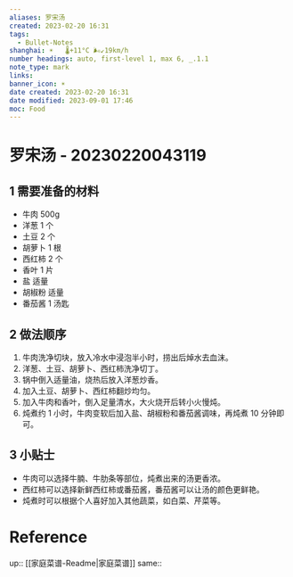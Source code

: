 ```yaml
---
aliases: 罗宋汤
created: 2023-02-20 16:31
tags:
  - Bullet-Notes
shanghai: ☀️   🌡️+11°C 🌬️↙19km/h
number headings: auto, first-level 1, max 6, _.1.1
note_type: mark
links: 
banner_icon: ☀️
date created: 2023-02-20 16:31
date modified: 2023-09-01 17:46
moc: Food
---
```

# 罗宋汤 - 20230220043119
## 1 需要准备的材料

- 牛肉 500g
- 洋葱 1 个
- 土豆 2 个
- 胡萝卜 1 根
- 西红柿 2 个
- 香叶 1 片
- 盐 适量
- 胡椒粉 适量
- 番茄酱 1 汤匙

## 2 做法顺序

1. 牛肉洗净切块，放入冷水中浸泡半小时，捞出后焯水去血沫。
2. 洋葱、土豆、胡萝卜、西红柿洗净切丁。
3. 锅中倒入适量油，烧热后放入洋葱炒香。
4. 加入土豆、胡萝卜、西红柿翻炒均匀。
5. 加入牛肉和香叶，倒入足量清水，大火烧开后转小火慢炖。
6. 炖煮约 1 小时，牛肉变软后加入盐、胡椒粉和番茄酱调味，再炖煮 10 分钟即可。

## 3 小贴士

- 牛肉可以选择牛腩、牛肋条等部位，炖煮出来的汤更香浓。
- 西红柿可以选择新鲜西红柿或番茄酱，番茄酱可以让汤的颜色更鲜艳。
- 炖煮时可以根据个人喜好加入其他蔬菜，如白菜、芹菜等。
# Reference
up:: [[家庭菜谱-Readme|家庭菜谱]]
same:: 

